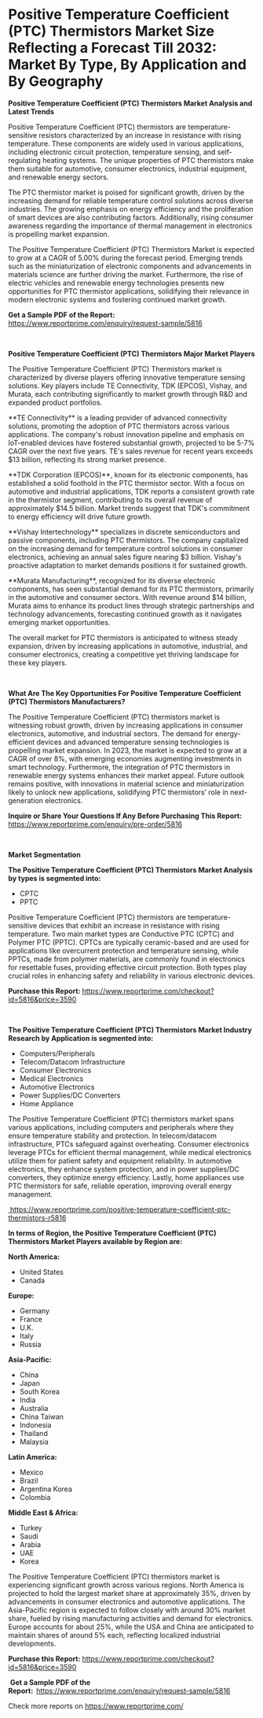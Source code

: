 <p><h1>Positive Temperature Coefficient (PTC) Thermistors Market Size Reflecting a Forecast Till 2032: Market By Type, By Application and By Geography</h1></p><p><strong>Positive Temperature Coefficient (PTC) Thermistors Market Analysis and Latest Trends</strong></p>
<p><p>Positive Temperature Coefficient (PTC) thermistors are temperature-sensitive resistors characterized by an increase in resistance with rising temperature. These components are widely used in various applications, including electronic circuit protection, temperature sensing, and self-regulating heating systems. The unique properties of PTC thermistors make them suitable for automotive, consumer electronics, industrial equipment, and renewable energy sectors.</p><p>The PTC thermistor market is poised for significant growth, driven by the increasing demand for reliable temperature control solutions across diverse industries. The growing emphasis on energy efficiency and the proliferation of smart devices are also contributing factors. Additionally, rising consumer awareness regarding the importance of thermal management in electronics is propelling market expansion.</p><p>The Positive Temperature Coefficient (PTC) Thermistors Market is expected to grow at a CAGR of 5.00% during the forecast period. Emerging trends such as the miniaturization of electronic components and advancements in materials science are further driving the market. Furthermore, the rise of electric vehicles and renewable energy technologies presents new opportunities for PTC thermistor applications, solidifying their relevance in modern electronic systems and fostering continued market growth.</p></p>
<p><strong>Get a Sample PDF of the Report:&nbsp;</strong> <a href="https://www.reportprime.com/enquiry/request-sample/5816?utm_campaign=2190&utm_medium=2&utm_source=Github&utm_content=ia&utm_term=19032025&utm_id=positive-temperature-coefficient-ptc-thermistors">https://www.reportprime.com/enquiry/request-sample/5816</a></p>
<p>&nbsp;</p>
<p><strong>Positive Temperature Coefficient (PTC) Thermistors Major Market Players</strong></p>
<p><p>The Positive Temperature Coefficient (PTC) Thermistors market is characterized by diverse players offering innovative temperature sensing solutions. Key players include TE Connectivity, TDK (EPCOS), Vishay, and Murata, each contributing significantly to market growth through R&D and expanded product portfolios.</p><p>**TE Connectivity** is a leading provider of advanced connectivity solutions, promoting the adoption of PTC thermistors across various applications. The company's robust innovation pipeline and emphasis on IoT-enabled devices have fostered substantial growth, projected to be 5-7% CAGR over the next five years. TE's sales revenue for recent years exceeds $13 billion, reflecting its strong market presence.</p><p>**TDK Corporation (EPCOS)**, known for its electronic components, has established a solid foothold in the PTC thermistor sector. With a focus on automotive and industrial applications, TDK reports a consistent growth rate in the thermistor segment, contributing to its overall revenue of approximately $14.5 billion. Market trends suggest that TDK's commitment to energy efficiency will drive future growth.</p><p>**Vishay Intertechnology** specializes in discrete semiconductors and passive components, including PTC thermistors. The company capitalized on the increasing demand for temperature control solutions in consumer electronics, achieving an annual sales figure nearing $3 billion. Vishay's proactive adaptation to market demands positions it for sustained growth.</p><p>**Murata Manufacturing**, recognized for its diverse electronic components, has seen substantial demand for its PTC thermistors, primarily in the automotive and consumer sectors. With revenue around $14 billion, Murata aims to enhance its product lines through strategic partnerships and technology advancements, forecasting continued growth as it navigates emerging market opportunities.</p><p>The overall market for PTC thermistors is anticipated to witness steady expansion, driven by increasing applications in automotive, industrial, and consumer electronics, creating a competitive yet thriving landscape for these key players.</p></p>
<p>&nbsp;</p>
<p><strong>What Are The Key Opportunities For Positive Temperature Coefficient (PTC) Thermistors Manufacturers?</strong></p>
<p><p>The Positive Temperature Coefficient (PTC) thermistors market is witnessing robust growth, driven by increasing applications in consumer electronics, automotive, and industrial sectors. The demand for energy-efficient devices and advanced temperature sensing technologies is propelling market expansion. In 2023, the market is expected to grow at a CAGR of over 8%, with emerging economies augmenting investments in smart technology. Furthermore, the integration of PTC thermistors in renewable energy systems enhances their market appeal. Future outlook remains positive, with innovations in material science and miniaturization likely to unlock new applications, solidifying PTC thermistors’ role in next-generation electronics.</p></p>
<p><strong>Inquire or Share Your Questions If Any Before Purchasing This Report:</strong> <a href="https://www.reportprime.com/enquiry/pre-order/5816?utm_campaign=2190&utm_medium=2&utm_source=Github&utm_content=ia&utm_term=19032025&utm_id=positive-temperature-coefficient-ptc-thermistors">https://www.reportprime.com/enquiry/pre-order/5816</a></p>
<p>&nbsp;</p>
<p><strong>Market Segmentation</strong></p>
<p><strong>The Positive Temperature Coefficient (PTC) Thermistors Market Analysis by types is segmented into:</strong></p>
<p><ul><li>CPTC</li><li>PPTC</li></ul></p>
<p><p>Positive Temperature Coefficient (PTC) thermistors are temperature-sensitive devices that exhibit an increase in resistance with rising temperature. Two main market types are Conductive PTC (CPTC) and Polymer PTC (PPTC). CPTCs are typically ceramic-based and are used for applications like overcurrent protection and temperature sensing, while PPTCs, made from polymer materials, are commonly found in electronics for resettable fuses, providing effective circuit protection. Both types play crucial roles in enhancing safety and reliability in various electronic devices.</p></p>
<p><strong>Purchase this Report:&nbsp;</strong><a href="https://www.reportprime.com/checkout?id=5816&price=3590&utm_campaign=2190&utm_medium=2&utm_source=Github&utm_content=ia&utm_term=19032025&utm_id=positive-temperature-coefficient-ptc-thermistors">https://www.reportprime.com/checkout?id=5816&price=3590</a></p>
<p>&nbsp;</p>
<p><strong>The Positive Temperature Coefficient (PTC) Thermistors Market Industry Research by Application is segmented into:</strong></p>
<p><ul><li>Computers/Peripherals</li><li>Telecom/Datacom Infrastructure</li><li>Consumer Electronics</li><li>Medical Electronics</li><li>Automotive Electronics</li><li>Power Supplies/DC Converters</li><li>Home Appliance</li></ul></p>
<p><p>The Positive Temperature Coefficient (PTC) thermistors market spans various applications, including computers and peripherals where they ensure temperature stability and protection. In telecom/datacom infrastructure, PTCs safeguard against overheating. Consumer electronics leverage PTCs for efficient thermal management, while medical electronics utilize them for patient safety and equipment reliability. In automotive electronics, they enhance system protection, and in power supplies/DC converters, they optimize energy efficiency. Lastly, home appliances use PTC thermistors for safe, reliable operation, improving overall energy management.</p></p>
<p><a href="https://www.reportprime.com/positive-temperature-coefficient-ptc-thermistors-r5816?utm_campaign=2190&utm_medium=2&utm_source=Github&utm_content=ia&utm_term=19032025&utm_id=positive-temperature-coefficient-ptc-thermistors">&nbsp;https://www.reportprime.com/positive-temperature-coefficient-ptc-thermistors-r5816</a></p>
<p><strong>In terms of Region, the Positive Temperature Coefficient (PTC) Thermistors Market Players available by Region are:</strong></p>
<p>
    <p> <strong> North America: </strong>
        <ul>
            <li>United States</li>
            <li>Canada</li>
        </ul>
        </p> 
    <p> <strong> Europe: </strong>
        <ul>
            <li>Germany</li>
            <li>France</li>
            <li>U.K.</li>
            <li>Italy</li>
            <li>Russia</li>
        </ul>
        </p> 
    <p> <strong> Asia-Pacific: </strong>
        <ul>
            <li>China</li>
            <li>Japan</li>
            <li>South Korea</li>
            <li>India</li>
            <li>Australia</li>
            <li>China Taiwan</li>
            <li>Indonesia</li>
            <li>Thailand</li>
            <li>Malaysia</li>
        </ul>
        </p> 
    <p> <strong> Latin America: </strong>
        <ul>
            <li>Mexico</li>
            <li>Brazil</li>
            <li>Argentina Korea</li>
            <li>Colombia</li>
        </ul>
        </p> 
    <p> <strong> Middle East & Africa: </strong>
        <ul>
            <li>Turkey</li>
            <li>Saudi</li>
            <li>Arabia</li>
            <li>UAE</li>
            <li>Korea</li>
        </ul>
    </p>
    </p>
<p><p>The Positive Temperature Coefficient (PTC) thermistors market is experiencing significant growth across various regions. North America is projected to hold the largest market share at approximately 35%, driven by advancements in consumer electronics and automotive applications. The Asia-Pacific region is expected to follow closely with around 30% market share, fueled by rising manufacturing activities and demand for electronics. Europe accounts for about 25%, while the USA and China are anticipated to maintain shares of around 5% each, reflecting localized industrial developments.</p></p>
<p><strong>Purchase this Report: </strong><a href="https://www.reportprime.com/checkout?id=5816&price=3590&utm_campaign=2190&utm_medium=2&utm_source=Github&utm_content=ia&utm_term=19032025&utm_id=positive-temperature-coefficient-ptc-thermistors">https://www.reportprime.com/checkout?id=5816&price=3590</a></p>
<p>&nbsp;<strong>Get a Sample PDF of the Report:&nbsp;&nbsp;</strong><a href="https://www.reportprime.com/enquiry/request-sample/5816?utm_campaign=2190&utm_medium=2&utm_source=Github&utm_content=ia&utm_term=19032025&utm_id=positive-temperature-coefficient-ptc-thermistors">https://www.reportprime.com/enquiry/request-sample/5816</a></p>
<p><strong></strong></p>
<p>Check more reports on <a href="https://www.reportprime.com/?utm_campaign=2190&utm_medium=2&utm_source=Github&utm_content=ia&utm_term=19032025&utm_id=positive-temperature-coefficient-ptc-thermistors">https://www.reportprime.com/</a></p>